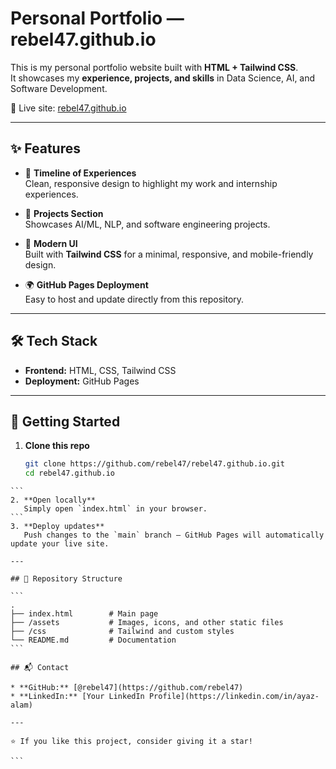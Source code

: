 # Personal Portfolio — rebel47.github.io

This is my personal portfolio website built with **HTML + Tailwind CSS**.  
It showcases my **experience, projects, and skills** in Data Science, AI, and Software Development.  

🔗 Live site: [rebel47.github.io](https://rebel47.github.io)

---

## ✨ Features

- 📌 **Timeline of Experiences**  
  Clean, responsive design to highlight my work and internship experiences.  

- 💼 **Projects Section**  
  Showcases AI/ML, NLP, and software engineering projects.  

- 🎨 **Modern UI**  
  Built with **Tailwind CSS** for a minimal, responsive, and mobile-friendly design.  

- 🌍 **GitHub Pages Deployment**  
  Easy to host and update directly from this repository.  

---

## 🛠️ Tech Stack

- **Frontend:** HTML, CSS, Tailwind CSS  
- **Deployment:** GitHub Pages  

---

## 🚀 Getting Started

1. **Clone this repo**
   ```bash
   git clone https://github.com/rebel47/rebel47.github.io.git
   cd rebel47.github.io
````
```
2. **Open locally**
   Simply open `index.html` in your browser.
```
3. **Deploy updates**
   Push changes to the `main` branch — GitHub Pages will automatically update your live site.

---

## 📂 Repository Structure

```
.
├── index.html        # Main page
├── /assets           # Images, icons, and other static files
├── /css              # Tailwind and custom styles
└── README.md         # Documentation
```

## 📬 Contact

* **GitHub:** [@rebel47](https://github.com/rebel47)
* **LinkedIn:** [Your LinkedIn Profile](https://linkedin.com/in/ayaz-alam)

---

⭐ If you like this project, consider giving it a star!

```

